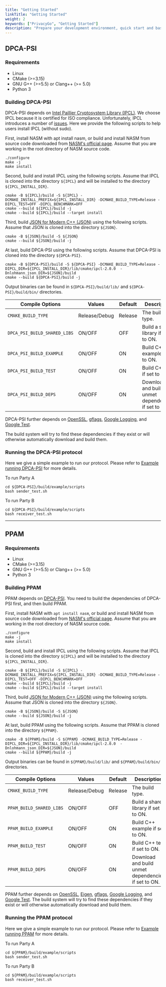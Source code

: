 ```yaml
---
title: "Getting Started"
linkTitle: "Getting Started"
weight: 2
keywords: ["PrivacyGo", "Getting Started"]
description: "Prepare your development environment, quick start and basic tutorials of PrivacyGo."
---
```


## DPCA-PSI

### Requirements

* Linux
* CMake (>=3.15)
* GNU G++ (>=5.5) or Clang++ (>= 5.0)
* Python 3

### Building DPCA-PSI

DPCA-PSI depends on [Intel Paillier Cryptosystem Library (IPCL)](https://github.com/intel/pailliercryptolib). We choose IPCL because it is certified for ISO compliance. Unfortunately, IPCL introduces a number of [issues](https://github.com/tiktok-privacy-innovation/PrivacyGo/tree/main/dpca-psi#issues-with-intel-pailllier-cryptosystem-library). Here we provide the following scripts to help users install IPCL (without sudo).

First, install NASM with apt install nasm, or build and install NASM from source code downloaded from [NASM's official page](https://www.nasm.us/). Assume that you are working in the root directory of NASM source code.

```shell
./configure
make -j
make install
```

Second, build and install IPCL using the following scripts.
Assume that IPCL is cloned into the directory `${IPCL}` and will be installed to the directory `${IPCL_INSTALL_DIR}`.

```shell
cmake -B ${IPCL}/build -S ${IPCL} -DCMAKE_INSTALL_PREFIX=${IPCL_INSTALL_DIR} -DCMAKE_BUILD_TYPE=Release -DIPCL_TEST=OFF -DIPCL_BENCHMARK=OFF
cmake --build ${IPCL}/build -j
cmake --build ${IPCL}/build --target install
```

Third, build [JSON for Modern C++ (JSON)](https://github.com/nlohmann/json) using the following scripts.
Assume that JSON is cloned into the directory `${JSON}`.

```shell
cmake -B ${JSON}/build -S ${JSON}
cmake --build ${JSON}/build -j
```

At last, build DPCA-PSI using the following scripts.
Assume that DPCA-PSI is cloned into the directory `${DPCA-PSI}`.

```shell
cmake -B ${DPCA-PSI}/build -S ${DPCA-PSI} -DCMAKE_BUILD_TYPE=Release -DIPCL_DIR=${IPCL_INSTALL_DIR}/lib/cmake/ipcl-2.0.0  -Dnlohmann_json_DIR=${JSON}/build
cmake --build ${DPCA-PSI}/build -j
```

Output binaries can be found in `${DPCA-PSI}/build/lib/` and `${DPCA-PSI}/build/bin/` directories.

| Compile Options          | Values       | Default | Description                         |
|--------------------------|--------------|---------|-------------------------------------|
|`CMAKE_BUILD_TYPE`        | Release/Debug| Release | The build type.                     |
| `DPCA_PSI_BUILD_SHARED_LIBS` | ON/OFF        | OFF     | Build a shared library if set to ON.          |
| `DPCA_PSI_BUILD_EXAMPLE`        | ON/OFF        | ON      | Build C++ example if set to ON.                 |
| `DPCA_PSI_BUILD_TEST`                | ON/OFF        | ON      | Build C++ test if set to ON.                        |
| `DPCA_PSI_BUILD_DEPS`               | ON/OFF        | ON      | Download and build unmet dependencies if set to ON. |

DPCA-PSI further depends on [OpenSSL](https://github.com/openssl/openssl), [gflags](https://github.com/gflags/gflags), [Google Logging](https://github.com/google/glog), and [Google Test](https://github.com/google/googletest).

The build system will try to find these dependencies if they exist or will otherwise automatically download and build them.

### Running the DPCA-PSI protocol

Here we give a simple example to run our protocol. Please refer to [Example running DPCA-PSI](example/README.md) for more details.

To run Party A

```shell
cd ${DPCA-PSI}/build/example/scripts
bash sender_test.sh
```

To run Party B

```shell
cd ${DPCA-PSI}/build/example/scripts
bash receiver_test.sh
```

---

## PPAM

### Requirements

* Linux
* CMake (>=3.15)
* GNU G++ (>=5.5) or Clang++ (>= 5.0)
* Python 3

### Building PPAM

PPAM depends on [DPCA-PSI](../dpca-psi/README.md). You need to build the dependencies of DPCA-PSI first, and then build PPAM.

First, install NASM with `apt install nasm`, or build and install NASM from source code downloaded from [NASM's official page](https://www.nasm.us/). Assume that you are working in the root directory of NASM source code.

```shell
./configure
make -j
make install
```

Second, build and install IPCL using the following scripts.
Assume that IPCL is cloned into the directory `${IPCL}` and will be installed to the directory `${IPCL_INSTALL_DIR}`.

```shell
cmake -B ${IPCL}/build -S ${IPCL} -DCMAKE_INSTALL_PREFIX=${IPCL_INSTALL_DIR} -DCMAKE_BUILD_TYPE=Release -DIPCL_TEST=OFF -DIPCL_BENCHMARK=OFF
cmake --build ${IPCL}/build -j
cmake --build ${IPCL}/build --target install
```

Third, build [JSON for Modern C++ (JSON)](https://github.com/nlohmann/json) using the following scripts.
Assume that JSON is cloned into the directory `${JSON}`.

```shell
cmake -B ${JSON}/build -S ${JSON}
cmake --build ${JSON}/build -j
```

At last, build PPAM using the following scripts.
Assume that PPAM is cloned into the directory `${PPAM}`.

```shell
cmake -B ${PPAM}/build -S ${PPAM} -DCMAKE_BUILD_TYPE=Release -DIPCL_DIR=${IPCL_INSTALL_DIR}/lib/cmake/ipcl-2.0.0  -Dnlohmann_json_DIR=${JSON}/build
cmake --build ${PPAM}/build -j
```

Output binaries can be found in `${PPAM}/build/lib/` and `${PPAM}/build/bin/` directories.

| Compile Options          | Values       | Default | Description                         |
|--------------------------|--------------|---------|-------------------------------------|
| `CMAKE_BUILD_TYPE`        | Release/Debug| Release | The build type.                     |
| `PPAM_BUILD_SHARED_LIBS` | ON/OFF        | OFF     | Build a shared library if set to ON.          |
| `PPAM_BUILD_EXAMPLE`        | ON/OFF        | ON      | Build C++ example if set to ON.                 |
| `PPAM_BUILD_TEST`                | ON/OFF        | ON      | Build C++ test if set to ON.                        |
| `PPAM_BUILD_DEPS`               | ON/OFF        | ON      | Download and build unmet dependencies if set to ON. |

PPAM further depends on [OpenSSL](https://github.com/openssl/openssl), [Eigen](https://gitlab.com/libeigen/eigen), [gflags](https://github.com/gflags/gflags), [Google Logging](https://github.com/google/glog), and [Google Test](https://github.com/google/googletest).
The build system will try to find these dependencies if they exist or will otherwise automatically download and build them.

### Running the PPAM protocol

Here we give a simple example to run our protocol. Please refer to [Example running PPAM](example/README.md) for more details.

To run Party A

```shell
cd ${PPAM}/build/example/scripts
bash sender_test.sh
```

To run Party B

```shell
cd ${PPAM}/build/example/scripts
bash receiver_test.sh
```
